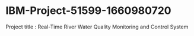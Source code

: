 # IBM-Project-51599-1660980720
 Project title : Real-Time River Water Quality Monitoring and Control System
